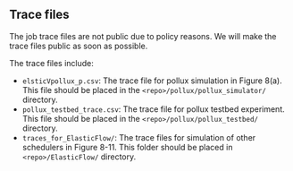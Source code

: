 ## Trace files
The job trace files are not public due to policy reasons. We will make the trace files public as soon as possible. 

The trace files include:
- `elsticVpollux_p.csv`: The trace file for pollux simulation in Figure 8(a). This file should be placed in the `<repo>/pollux/pollux_simulator/` directory.
- `pollux_testbed_trace.csv`: The trace file for pollux testbed experiment. This file should be placed in the `<repo>/pollux/pollux_testbed/` directory.
- `traces_for_ElasticFlow/`: The trace files for simulation of other schedulers in Figure 8-11. This folder should be placed in `<repo>/ElasticFlow/` directory.